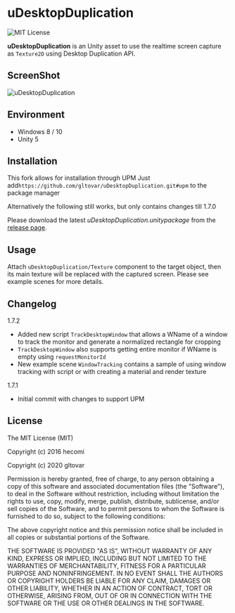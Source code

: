 uDesktopDuplication
===================

![MIT License](http://img.shields.io/badge/license-MIT-blue.svg?style=flat)

**uDesktopDuplication** is an Unity asset to use the realtime screen capture as `Texture2D` using Desktop Duplication API.


ScreenShot
----------
![uDesktopDuplication](https://raw.githubusercontent.com/wiki/hecomi/uDesktopDuplication/animation.gif)


Environment
-----------
- Windows 8 / 10
- Unity 5


Installation
------------

This fork allows for installation through UPM
Just add`https://github.com/gltovar/uDesktopDuplication.git#upm` to the package manager

Alternatively the following still works, but only contains changes till 1.7.0

Please download the latest *uDesktopDuplication.unitypackage* from the [release page](https://github.com/hecomi/uDesktopDuplication/releases).


Usage
-----
Attach `uDesktopDuplication/Texture` component to the target object, then its main texture will be replaced with the captured screen. Please see example scenes for more details.

Changelog
-----
1.7.2
- Added new script `TrackDesktopWindow` that allows a WName of a window to track the monitor and generate a normalized rectangle for cropping
- `TrackDesktopWindow` also supports getting entire monitor if WName is empty using `requestMonitorId`
- New example scene `WindowTracking` contains a sample of using window tracking with script or with creating a material and render texture

1.7.1
- Initial commit with changes to support UPM


License
-------
The MIT License (MIT)

Copyright (c) 2016 hecomi

Copyright (c) 2020 gltovar

Permission is hereby granted, free of charge, to any person obtaining a copy of
this software and associated documentation files (the "Software"), to deal in
the Software without restriction, including without limitation the rights to
use, copy, modify, merge, publish, distribute, sublicense, and/or sell copies of
the Software, and to permit persons to whom the Software is furnished to do so,
subject to the following conditions:

The above copyright notice and this permission notice shall be included in all
copies or substantial portions of the Software.

THE SOFTWARE IS PROVIDED "AS IS", WITHOUT WARRANTY OF ANY KIND, EXPRESS OR
IMPLIED, INCLUDING BUT NOT LIMITED TO THE WARRANTIES OF MERCHANTABILITY, FITNESS
FOR A PARTICULAR PURPOSE AND NONINFRINGEMENT. IN NO EVENT SHALL THE AUTHORS OR
COPYRIGHT HOLDERS BE LIABLE FOR ANY CLAIM, DAMAGES OR OTHER LIABILITY, WHETHER
IN AN ACTION OF CONTRACT, TORT OR OTHERWISE, ARISING FROM, OUT OF OR IN
CONNECTION WITH THE SOFTWARE OR THE USE OR OTHER DEALINGS IN THE SOFTWARE.
